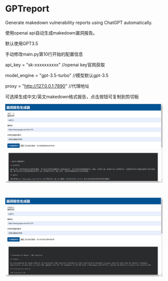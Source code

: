# GPTreport
Generate makedown vulnerability reports using ChatGPT automatically.

使用openai api自动生成makedown漏洞报告。



默认使用GPT3.5



手动修改main.py第10行开始的配置信息

api_key = "sk-xxxxxxxxxx" //openai key官网获取  

model_engine = "gpt-3.5-turbo" //模型默认gpt-3.5  

proxy = "http://127.0.0.1:7890" //代理地址  





可选择生成中文/英文makedown格式报告，点击按钮可复制到剪切板  





![1  ](./pic/1.jpg)  

​     



![2](./pic/2.jpg)
